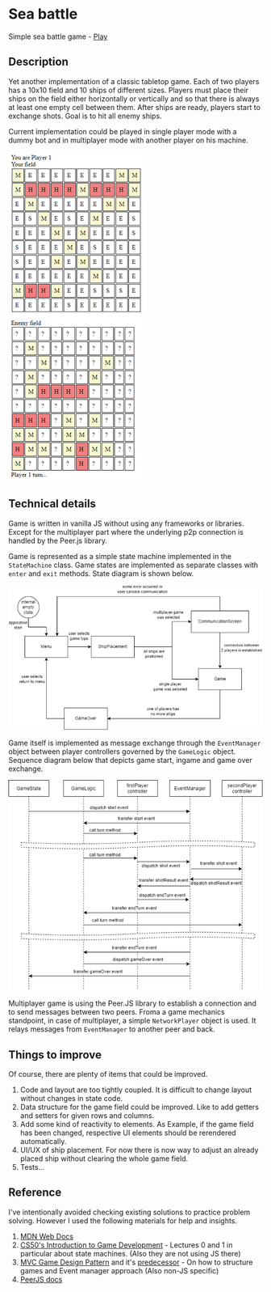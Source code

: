 Sea battle
===
Simple sea battle game - [Play](https://mhz-edu.github.io/sea-battle/)

## Description

Yet another implementation of a classic tabletop game. Each of two players has a 10x10 field and 10 ships of different sizes.
Players must place their ships on the field either horizontally or vertically and so that there is always at least one empty cell between them.
After ships are ready, players start to exchange shots. Goal is to hit all enemy ships.

Current implementation could be played in single player mode with a dummy bot and in multiplayer mode with another player on his machine.

![Game screenshot](./sea-battle-screen1.png)

## Technical details

Game is written in vanilla JS without using any frameworks or libraries. Except for the multiplayer part where the underlying p2p connection is handled by the Peer.js library.

Game is represented as a simple state machine implemented in the `StateMachine` class. Game states are implemented as separate classes with `enter` and `exit` methods. State diagram is shown below.

![State diagram](./sea-battle-state-diag.png)

Game itself is implemented as message exchange through the `EventManager` object between player controllers governed by the `GameLogic` object. Sequence diagram below that depicts game start, ingame and game over exchange.

![Sequence diagram](./sea-battle-sequence-diag.png)

Multiplayer game is using the Peer.JS library to establish a connection and to send messages between two peers. Froma a game mechanics standpoint, in case of multiplayer, a simple `NetworkPlayer` object is used. It relays messages from `EventManager` to another peer and back.

## Things to improve

Of course, there are plenty of items that could be improved. 

1. Code and layout are too tightly coupled. It is difficult to change layout without changes in state code.
2. Data structure for the game field could be improved. Like to add getters and setters for given rows and columns.
3. Add some kind of reactivity to elements. As Example, if the game field has been changed, respective UI elements should be rerendered automatically.
4. UI/UX of ship placement. For now there is now way to adjust an already placed ship without clearing the whole game field.
5. Tests...

## Reference

I've intentionally avoided checking existing solutions to practice problem solving. However I used the following materials for help and insights.

1. [MDN Web Docs](https://developer.mozilla.org/)
2. [CS50's Introduction to Game Development](https://cs50.harvard.edu/games/) - Lectures 0 and 1 in particular about state machines. (Also they are not using JS there)
3. [MVC Game Design Pattern](https://github.com/wesleywerner/mvc-game-design) and it's [predecessor](http://ezide.com/games/writing-games.html) - On how to structure games and Event manager approach (Also non-JS specific)
4. [PeerJS docs](https://peerjs.com/docs/#api)
